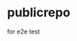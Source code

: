 # publicrepo
for e2e test























































































































































































































































































































































































































































































































































































































































































































































































































































































































































































































































































































































































































































































































































































































































































































































































































































































































































































































































































































































































































































































































































































































































































































































































































































































































































































































































